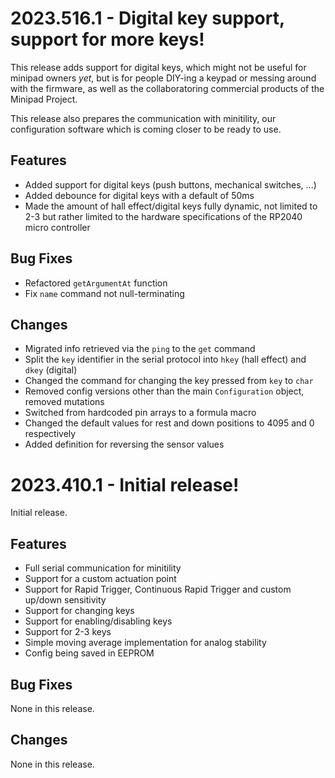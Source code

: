 # 2023.516.1 - Digital key support, support for more keys!

This release adds support for digital keys, which might not be useful for minipad owners *yet*, but is for people DIY-ing a keypad or messing around with the firmware, as well as the collaboratoring commercial products of the Minipad Project. 

This release also prepares the communication with minitility, our configuration software which is coming closer to be ready to use.

## Features

- Added support for digital keys (push buttons, mechanical switches, ...)
- Added debounce for digital keys with a default of 50ms
- Made the amount of hall effect/digital keys fully dynamic, not limited to 2-3 but rather limited to the hardware specifications of the RP2040 micro controller

## Bug Fixes

- Refactored `getArgumentAt` function
- Fix `name` command not null-terminating

## Changes

- Migrated info retrieved via the `ping` to the `get` command
- Split the `key` identifier in the serial protocol into `hkey` (hall effect) and `dkey` (digital)
- Changed the command for changing the key pressed from `key` to `char`
- Removed config versions other than the main `Configuration` object, removed mutations
- Switched from hardcoded pin arrays to a formula macro
- Changed the default values for rest and down positions to 4095 and 0 respectively
- Added definition for reversing the sensor values

# 2023.410.1 - Initial release!

Initial release.

## Features

- Full serial communication for minitility
- Support for a custom actuation point
- Support for Rapid Trigger, Continuous Rapid Trigger and custom up/down sensitivity
- Support for changing keys
- Support for enabling/disabling keys
- Support for 2-3 keys
- Simple moving average implementation for analog stability
- Config being saved in EEPROM

## Bug Fixes

None in this release.

## Changes

None in this release.
